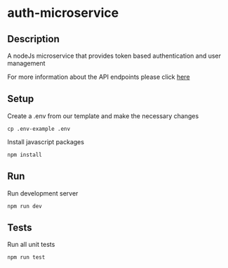 # auth-microservice

## Description
A nodeJs microservice that provides token based authentication and user management

For more information about the API endpoints please click [here](docs/API.md)
## Setup

Create a .env from our template and make the necessary changes
```
cp .env-example .env
```

Install javascript packages
```
npm install
```

## Run

Run development server
```
npm run dev
```

## Tests

Run all unit tests
```
npm run test
```
